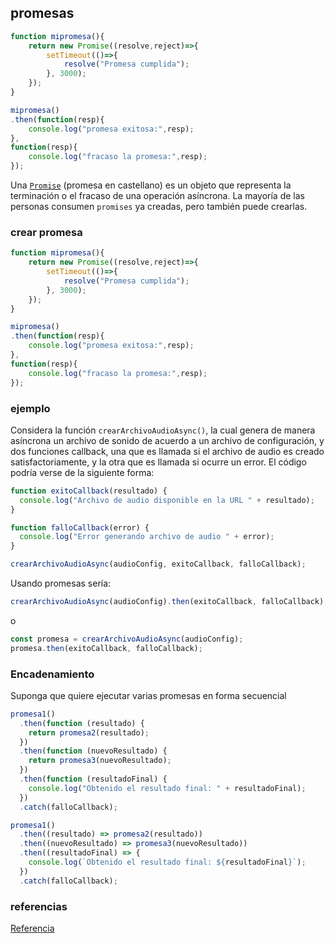 ## promesas
```js
function mipromesa(){
    return new Promise((resolve,reject)=>{
        setTimeout(()=>{
            resolve("Promesa cumplida");
        }, 3000);
    });
}

mipromesa()
.then(function(resp){
    console.log("promesa exitosa:",resp);
},
function(resp){
    console.log("fracaso la promesa:",resp);
});
```

Una [`Promise`](https://developer.mozilla.org/es/docs/Web/JavaScript/Reference/Global_Objects/Promise) (promesa en castellano) es un objeto que representa la terminación o el fracaso de una operación asíncrona. La mayoría de las personas consumen `promises` ya creadas, pero también puede crearlas.

### crear promesa

```js
function mipromesa(){
    return new Promise((resolve,reject)=>{
        setTimeout(()=>{
            resolve("Promesa cumplida");
        }, 3000);
    });
}

mipromesa()
.then(function(resp){
    console.log("promesa exitosa:",resp);
},
function(resp){
    console.log("fracaso la promesa:",resp);
});
```
### ejemplo

Considera la función `crearArchivoAudioAsync()`, la cual genera de manera asíncrona un archivo de sonido de acuerdo a un archivo de configuración, y dos funciones callback, una que es llamada si el archivo de audio es creado satisfactoriamente, y la otra que es llamada si ocurre un error. El código podría verse de la siguiente forma:

```js
function exitoCallback(resultado) {
  console.log("Archivo de audio disponible en la URL " + resultado);
}

function falloCallback(error) {
  console.log("Error generando archivo de audio " + error);
}

crearArchivoAudioAsync(audioConfig, exitoCallback, falloCallback);
```

Usando promesas sería:

```js
crearArchivoAudioAsync(audioConfig).then(exitoCallback, falloCallback);
```

o

```js
const promesa = crearArchivoAudioAsync(audioConfig);
promesa.then(exitoCallback, falloCallback);
```
### Encadenamiento

Suponga que quiere ejecutar varias promesas en forma secuencial

```js
promesa1()
  .then(function (resultado) {
    return promesa2(resultado);
  })
  .then(function (nuevoResultado) {
    return promesa3(nuevoResultado);
  })
  .then(function (resultadoFinal) {
    console.log("Obtenido el resultado final: " + resultadoFinal);
  })
  .catch(falloCallback);
```

```js
promesa1()
  .then((resultado) => promesa2(resultado))
  .then((nuevoResultado) => promesa3(nuevoResultado))
  .then((resultadoFinal) => {
    console.log(`Obtenido el resultado final: ${resultadoFinal}`);
  })
  .catch(falloCallback);
```


### referencias

[Referencia](https://developer.mozilla.org/es/docs/Web/JavaScript/Guide/Using_promises)

